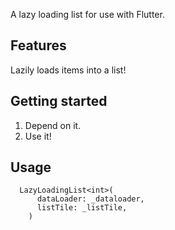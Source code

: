 A lazy loading list for use with Flutter.

## Features

Lazily loads items into a list!

## Getting started
1. Depend on it.
2. Use it!

## Usage

```
  LazyLoadingList<int>(
      dataLoader: _dataloader,
      listTile: _listTile,
    )
```
